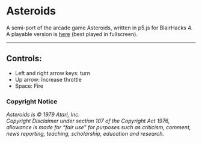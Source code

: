 <h1>Asteroids</h1>
A semi-port of the arcade game Asteroids, written in p5.js for BlairHacks 4. A playable version is <a href="https://editor.p5js.org/pjh.cure/full/cLQ04pSW" target="_blank">here</a> (best played in fullscreen).
<hr />
<h2>Controls:</h2>
<ul>
<li>Left and right arrow keys: turn</li>
<li>Up arrow: Increase throttle</li>
<li>Space: Fire</li>
</ul>

<h3>Copyright Notice</h3>
<i>Asteroids is &copy; 1979 Atari, Inc.<br>
Copyright Disclaimer under section 107 of the Copyright Act 1976, 
allowance is made for “fair use” for purposes such as criticism, 
comment, news reporting, teaching, scholarship, education and research.</i>
